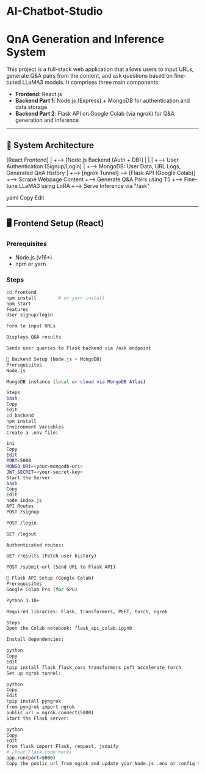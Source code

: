 # AI-Chatbot-Studio

# QnA Generation and Inference System

This project is a full-stack web application that allows users to input URLs, generate Q&A pairs from the content, and ask questions based on fine-tuned LLaMA3 models. It comprises three main components:

- **Frontend**: React.js
- **Backend Part 1**: Node.js (Express) + MongoDB for authentication and data storage
- **Backend Part 2**: Flask API on Google Colab (via ngrok) for Q&A generation and inference

---

## 🧱 System Architecture

[React Frontend]
|
+--> [Node.js Backend (Auth + DB)]
| |
| +--> User Authentication (Signup/Login)
| +--> MongoDB: User Data, URL Logs, Generated QnA History
|
+--> [ngrok Tunnel] --> [Flask API (Google Colab)]
+--> Scrape Webpage Content
+--> Generate Q&A Pairs using T5
+--> Fine-tune LLaMA3 using LoRA
+--> Serve Inference via "/ask"

yaml
Copy
Edit

---

## 🖥️ Frontend Setup (React)

### Prerequisites

- Node.js (v16+)
- npm or yarn

### Steps

```bash
cd frontend
npm install        # or yarn install
npm start
Features
User signup/login

Form to input URLs

Displays Q&A results

Sends user queries to Flask backend via /ask endpoint

🔧 Backend Setup (Node.js + MongoDB)
Prerequisites
Node.js

MongoDB instance (local or cloud via MongoDB Atlas)

Steps
bash
Copy
Edit
cd backend
npm install
Environment Variables
Create a .env file:

ini
Copy
Edit
PORT=5000
MONGO_URI=<your-mongodb-uri>
JWT_SECRET=<your-secret-key>
Start the Server
bash
Copy
Edit
node index.js
API Routes
POST /signup

POST /login

GET /logout

Authenticated routes:

GET /results (Fetch user history)

POST /submit-url (Send URL to Flask API)

🧪 Flask API Setup (Google Colab)
Prerequisites
Google Colab Pro (for GPU)

Python 3.10+

Required libraries: Flask, transformers, PEFT, torch, ngrok

Steps
Open the Colab notebook: flask_api_colab.ipynb

Install dependencies:

python
Copy
Edit
!pip install flask flask_cors transformers peft accelerate torch
Set up ngrok tunnel:

python
Copy
Edit
!pip install pyngrok
from pyngrok import ngrok
public_url = ngrok.connect(5000)
Start the Flask server:

python
Copy
Edit
from flask import Flask, request, jsonify
# [Your Flask code here]
app.run(port=5000)
Copy the public_url from ngrok and update your Node.js .env or config to use this as the Flask API base URL.

